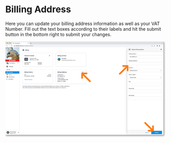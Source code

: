 # Billing Address

Here you can update your billing address information as well as your VAT Number. Fill out the text boxes according to their labels and hit the submit button in the bottom right to submit your changes.

<a href="../../../../images/settings-billing-address-lg.jpg" target="_blank"><img src="../../../../images/settings-billing-address.jpg" style="margin: auto; display: block"></a>
